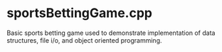 # sportsBettingGame.cpp
Basic sports betting game used to demonstrate implementation of data structures, file i/o, and object oriented programming.
